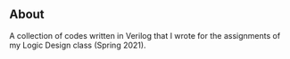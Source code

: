## About

A collection of codes written in Verilog that I wrote for the assignments of my Logic Design class (Spring 2021).
